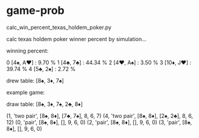 # game-prob

calc_win_percent_texas_holdem_poker.py

calc texas holdem poker winner percent by simulation...

winning percent:

0 [4♠, A♥] : 9.70 %
1 [4♣, 7♣] : 44.34 %
2 [4♥, A♠] : 3.50 %
3 [10♦, J♥] : 39.74 %
4 [5♣, 2♠] : 2.72 %

drew table: [8♠, 3♦, 7♠]

example game:

draw table: [8♠, 3♦, 7♠, 2♣, 8♦] 

(1, 'two pair', [8♠, 8♦], [7♣, 7♠], 8, 6, 7)
(4, 'two pair', [8♠, 8♦], [2♠, 2♣], 8, 6, 12)
(0, 'pair', [8♠, 8♦], [], 9, 6, 0)
(2, 'pair', [8♠, 8♦], [], 9, 6, 0)
(3, 'pair', [8♠, 8♦], [], 9, 6, 0)
